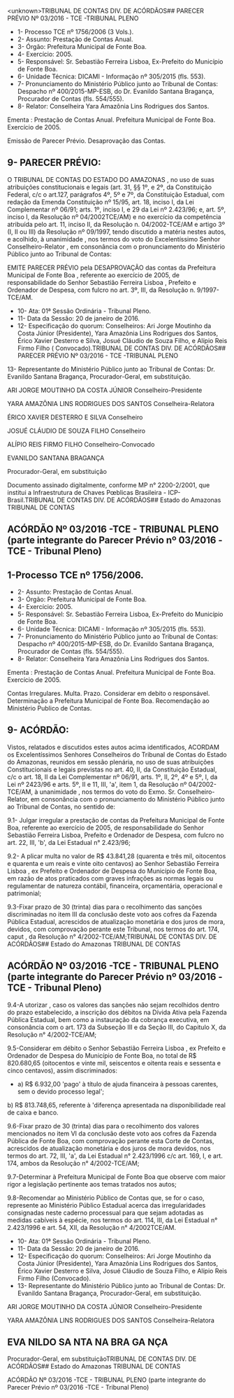 &lt;unknown&gt;TRIBUNAL DE CONTAS DIV. DE ACÓRDÃOS## PARECER PRÉVIO Nº 03/2016 - TCE -TRIBUNAL PLENO

- 1- Processo TCE nº 1756/2006 (3 Vols.).
- 2- Assunto: Prestação de Contas Anual.
- 3- Órgão: Prefeitura Municipal de Fonte Boa.
- 4- Exercício: 2005.
- 5-  Responsável: Sr.  Sebastião  Ferreira  Lisboa,  Ex-Prefeito  do  Município  de  Fonte Boa.
- 6- Unidade Técnica: DICAMI - Informação nº 305/2015 (fls. 553).
- 7- Pronunciamento do Ministério Público junto ao Tribunal de Contas: Despacho nº 400/2015-MP-ESB, do Dr. Evanildo Santana Bragança, Procurador de Contas (fls. 554/555).
- 8- Relator: Conselheira Yara Amazônia Lins Rodrigues dos Santos.

Ementa : Prestação de Contas Anual. Prefeitura  Municipal de Fonte Boa. Exercício de 2005.

Emissão  de  Parecer  Prévio.  Desaprovação das Contas.

## 9- PARECER PRÉVIO:

O TRIBUNAL DE CONTAS DO ESTADO DO AMAZONAS ,  no  uso  de suas atribuições constitucionais e legais (art. 31, §§ 1º, e 2º, da Constituição Federal, c/c  o  art.127,  parágrafos  4º,  5º  e  7º,  da  Constituição  Estadual,  com  redação  da Emenda Constituição nº 15/95, art. 18, inciso I, da Lei Complementar nº 06/91; arts. 1º,  inciso  I,  e  29  da  Lei  nº  2.423/96;  e,  art.  5º,  inciso  I,  da  Resolução  nº  04/2002TCE/AM) e no exercício da competência atribuída pelo art. 11, inciso II, da Resolução n. 04/2002-TCE/AM e artigo 3º (I, II ou III) da Resolução nº 09/1997, tendo discutido a matéria nestes autos, e acolhido, à unanimidade , nos termos do voto do Excelentíssimo Senhor Conselheiro-Relator , em consonância com o pronunciamento do Ministério Público junto ao Tribunal de Contas:

EMITE  PARECER  PRÉVIO pela DESAPROVAÇÃO das  contas  da Prefeitura Municipal de Fonte Boa , referente ao exercício de 2005, de responsabilidade  do  Senhor Sebastião  Ferreira  Lisboa ,  Prefeito  e  Ordenador  de Despesa, com fulcro no art. 3º, III, da Resolução n. 9/1997-TCE/AM.

- 10- Ata: 01ª Sessão Ordinária - Tribunal Pleno.
- 11- Data da Sessão: 20 de janeiro de 2016.
- 12-  Especificação  do  quorum: Conselheiros:  Ari  Jorge  Moutinho  da  Costa  Júnior (Presidente),  Yara  Amazônia  Lins  Rodrigues  dos  Santos,  Érico  Xavier  Desterro  e Silva, Josué Cláudio de Souza Filho, e Alípio Reis Firmo Filho ( Convocado).TRIBUNAL DE CONTAS DIV. DE ACÓRDÃOS## PARECER PRÉVIO Nº 03/2016 - TCE -TRIBUNAL PLENO

13-  Representante  do  Ministério  Público  junto  ao  Tribunal  de  Contas: Dr. Evanildo Santana Bragança, Procurador-Geral, em substituição.

ARI JORGE MOUTINHO DA COSTA JÚNIOR Conselheiro-Presidente

YARA AMAZÔNIA LINS RODRIGUES DOS SANTOS Conselheira-Relatora

ÉRICO XAVIER DESTERRO E SILVA Conselheiro

JOSUÉ CLÁUDIO DE SOUZA FILHO Conselheiro

ALÍPIO REIS FIRMO FILHO Conselheiro-Convocado

EVANILDO SANTANA BRAGANÇA

Procurador-Geral, em substituição

Documento assinado digitalmente, conforme MP n° 2200-2/2001, que institui a Infraestrutura de Chaves Pœblicas Brasileira - ICP-Brasil.TRIBUNAL DE CONTAS DIV. DE ACÓRDÃOS## Estado do Amazonas TRIBUNAL DE CONTAS

## ACÓRDÃO Nº 03/2016 -TCE - TRIBUNAL PLENO (parte integrante do Parecer Prévio nº 03/2016 -TCE - Tribunal Pleno)

## 1-Processo TCE nº 1756/2006.

- 2- Assunto: Prestação de Contas Anual.
- 3- Órgão: Prefeitura Municipal de Fonte Boa.
- 4- Exercício: 2005.
- 5- Responsável: Sr. Sebastião Ferreira Lisboa, Ex-Prefeito do Município de Fonte Boa.
- 6- Unidade Técnica: DICAMI - Informação nº 305/2015 (fls. 553).
- 7- Pronunciamento do Ministério Público junto ao Tribunal de Contas: Despacho nº 400/2015-MP-ESB,  do  Dr.  Evanildo  Santana  Bragança,  Procurador  de  Contas  (fls. 554/555).
- 8- Relator: Conselheira Yara Amazônia Lins Rodrigues dos Santos.

Ementa :  Prestação  de  Contas  Anual.  Prefeitura Municipal de Fonte Boa. Exercício de 2005.

Contas Irregulares. Multa. Prazo. Considerar em debito o responsável. Determinação a Prefeitura Municipal de Fonte Boa. Recomendação  ao Ministério Publico de Contas.

## 9- ACÓRDÃO:

Vistos, relatados e discutidos estes autos acima identificados, ACORDAM os Excelentíssimos Senhores Conselheiros do Tribunal de Contas do Estado do Amazonas, reunidos  em  sessão  plenária,  no  uso  de  suas  atribuições  Constitucionais  e  legais previstas no art. 40, II, da Constituição Estadual, c/c o art. 18, II da Lei Complementar nº 06/91, arts. 1º,  II,  2º,  4º  e  5º,  I,  da  Lei  nº  2423/96  e  arts.  5º,  II  e  11,  III,  'a',  item  1,  da Resolução  nº  04/2002-TCE/AM, à  unanimidade , nos  termos  do  voto  do  Exmo.  Sr. Conselheiro-Relator, em consonância com o pronunciamento do Ministério Público junto ao Tribunal de Contas, no sentido de:

9.1- Julgar irregular a prestação de contas da Prefeitura Municipal de Fonte Boa, referente ao exercício de 2005,  de responsabilidade do Senhor Sebastião Ferreira Lisboa, Prefeito e Ordenador de Despesa, com fulcro no art. 22, III, 'b', da Lei Estadual n° 2.423/96;

9.2-  A plicar  multa no valor de R$ 43.841,28 (quarenta e três mil, oitocentos e quarenta e um reais e vinte oito centavos) ao  Senhor Sebastião Ferreira Lisboa ,  ex Prefeito  e  Ordenador  de  Despesa  do  Município  de  Fonte  Boa,  em  razão  de  atos praticados com graves infrações as normas legais ou regulamentar de natureza contábil, financeira, orçamentária, operacional e patrimonial;

9.3-Fixar prazo  de  30  (trinta)  dias para  o  recolhimento  das  sanções discriminadas  no  item  III  da  conclusão  deste  voto  aos  cofres  da  Fazenda  Pública Estadual,  acrescidos  de  atualização  monetária  e  dos  juros  de  mora,  devidos,  com comprovação  perante  este  Tribunal,  nos  termos  do  art.  174, caput ,  da  Resolução  n° 4/2002-TCE/AM;TRIBUNAL DE CONTAS DIV. DE ACÓRDÃOS## Estado do Amazonas TRIBUNAL DE CONTAS

## ACÓRDÃO Nº 03/2016 -TCE - TRIBUNAL PLENO (parte integrante do Parecer Prévio nº 03/2016 -TCE - Tribunal Pleno)

9.4-A utorizar , caso os valores das sanções não sejam recolhidos dentro do prazo  estabelecido,  a  inscrição  dos  débitos  na  Dívida Ativa  pela  Fazenda  Pública Estadual, bem como a instauração da cobrança executiva, em consonância com o art. 173 da Subseção III e da Seção III, do Capitulo X, da Resolução n° 4/2002-TCE/AM;

9.5-Considerar em débito o Senhor Sebastião Ferreira Lisboa , ex Prefeito e  Ordenador  de  Despesa  do  Município  de  Fonte  Boa,  no  total  de R$  820.680,65 (oitocentos  e  vinte  mil,  seiscentos  e  oitenta  reais  e  sessenta  e cinco centavos),  assim discriminados:

- a) R$  6.932,00 'pago' à título de ajuda financeira à pessoas carentes, sem o devido processo legal';

b) R$ 813.748,65, referente à 'diferença apresentada na disponibilidade real de caixa e banco.

9.6-Fixar prazo  de  30  (trinta)  dias para  o  recolhimento  dos  valores mencionados no item VI da conclusão deste voto aos cofres da Fazenda Pública de Fonte Boa,  com  comprovação  perante  esta  Corte  de  Contas,  acrescidos  de  atualização monetária e dos juros de mora devidos, nos termos do art. 72, III, 'a', da Lei Estadual n° 2.423/1996 c/c art. 169, I, e art. 174, ambos da Resolução n° 4/2002-TCE/AM;

9.7-Determinar à Prefeitura Municipal  de  Fonte  Boa que  observe  com maior rigor a legislação pertinente aos temas tratados nos autos;

9.8-Recomendar ao Ministério  Público  de  Contas que,  se  for  o  caso, represente ao Ministério Público Estadual acerca das irregularidades consignadas neste caderno processual para que sejam adotadas as medidas cabíveis à espécie, nos termos do  art.  114,  III,  da  Lei  Estadual  n°  2.423/1996  e  art.  54,  XII,  da  Resolução  n°  4/2002TCE/AM.

- 10- Ata: 01ª Sessão Ordinária - Tribunal Pleno.
- 11- Data da Sessão: 20 de janeiro de 2016.
- 12-  Especificação  do  quorum: Conselheiros:  Ari  Jorge  Moutinho  da  Costa  Júnior (Presidente), Yara  Amazônia Lins Rodrigues dos Santos,  Érico Xavier Desterro e Silva, Josué Cláudio de Souza Filho, e Alípio Reis Firmo Filho (Convocado).
- 13- Representante do Ministério Público junto ao Tribunal de Contas: Dr. Evanildo Santana Bragança, Procurador-Geral, em substituição.

ARI JORGE MOUTINHO DA COSTA JÚNIOR Conselheiro-Presidente

YARA AMAZÔNIA LINS RODRIGUES DOS SANTOS Conselheira-Relatora

## EVA NILDO SA NTA NA  BRA GA NÇA

Procurador-Geral, em substituiçãoTRIBUNAL DE CONTAS DIV. DE ACÓRDÃOS## Estado do Amazonas TRIBUNAL DE CONTAS

ACÓRDÃO Nº 03/2016 -TCE - TRIBUNAL PLENO (parte integrante do Parecer Prévio nº 03/2016 -TCE - Tribunal Pleno)